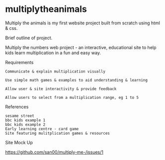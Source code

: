 # multiplytheanimals
Multiply the animals is my first website project built from scratch using html & css.


Brief outline of project.

Multiply the numbers web project - an interactive, educational site to help kids learn multiplication in a fun and easy way.

Requirements

    Communicate & explain multiplication visually

    Use simple math games & examples to aid understanding & learning

    Allow user & site interactivity & provide feedback

    Allow users to select from a multiplication range, eg 1 to 5

References

    sesame street
    bbc kids example 1
    bbc kids example 2
    Early learning centre - card game
    Site featuring mulitplication games & resources

Site Mock Up

https://github.com/san00/multiply-me-/issues/1
